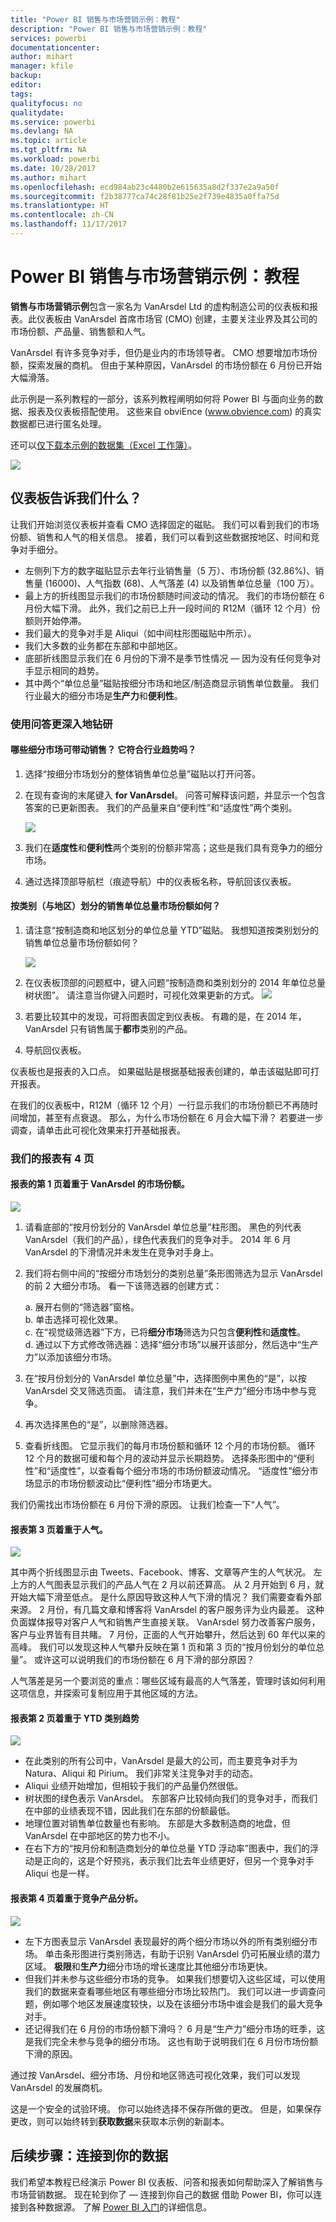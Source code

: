 ```yaml
---
title: "Power BI 销售与市场营销示例：教程"
description: "Power BI 销售与市场营销示例：教程"
services: powerbi
documentationcenter: 
author: mihart
manager: kfile
backup: 
editor: 
tags: 
qualityfocus: no
qualitydate: 
ms.service: powerbi
ms.devlang: NA
ms.topic: article
ms.tgt_pltfrm: NA
ms.workload: powerbi
ms.date: 10/28/2017
ms.author: mihart
ms.openlocfilehash: ecd984ab23c4480b2e615635a8d2f337e2a9a50f
ms.sourcegitcommit: f2b38777ca74c28f81b25e2f739e4835a0ffa75d
ms.translationtype: HT
ms.contentlocale: zh-CN
ms.lasthandoff: 11/17/2017
---
```

# <a name="sales-and-marketing-sample-for-power-bi-take-a-tour"></a>Power BI 销售与市场营销示例：教程
**销售与市场营销示例**包含一家名为 VanArsdel Ltd 的虚构制造公司的仪表板和报表。此仪表板由 VanArsdel 首席市场官 (CMO) 创建，主要关注业界及其公司的市场份额、产品量、销售额和人气。

VanArsdel 有许多竞争对手，但仍是业内的市场领导者。 CMO 想要增加市场份额，探索发展的商机。 但由于某种原因，VanArsdel 的市场份额在 6 月份已开始大幅滑落。

此示例是一系列教程的一部分，该系列教程阐明如何将 Power BI 与面向业务的数据、报表及仪表板搭配使用。 这些来自 obviEnce (www.obvience.com) 的真实数据都已进行匿名处理。

还可以[仅下载本示例的数据集（Excel 工作簿）](http://go.microsoft.com/fwlink/?LinkId=529785)。

![](media/sample-sales-and-marketing/sales1.png)

## <a name="what-is-our-dashboard-telling-us"></a>仪表板告诉我们什么？
让我们开始浏览仪表板并查看 CMO 选择固定的磁贴。 我们可以看到我们的市场份额、销售和人气的相关信息。 接着，我们可以看到这些数据按地区、时间和竞争对手细分。

* 左侧列下方的数字磁贴显示去年行业销售量（5 万）、市场份额 (32.86%)、销售量 (16000)、人气指数 (68)、人气落差 (4) 以及销售单位总量（100 万）。
* 最上方的折线图显示我们的市场份额随时间波动的情况。 我们的市场份额在 6 月份大幅下滑。 此外，我们之前已上升一段时间的 R12M（循环 12 个月）份额则开始停滞。
* 我们最大的竞争对手是 Aliqui（如中间柱形图磁贴中所示）。
* 我们大多数的业务都在东部和中部地区。
* 底部折线图显示我们在 6 月份的下滑不是季节性情况 — 因为没有任何竞争对手显示相同的趋势。
* 其中两个“单位总量”磁贴按细分市场和地区/制造商显示销售单位数量。 我们行业最大的细分市场是**生产力**和**便利性**。

### <a name="use-qa-to-dig-a-little-deeper"></a>使用问答更深入地钻研
#### <a name="which-segments-drive-our-sales-does-it-match-the-industry-trend"></a>哪些细分市场可带动销售？ 它符合行业趋势吗？
1. 选择“按细分市场划分的整体销售单位总量”磁贴以打开问答。
2. 在现有查询的末尾键入 **for VanArsdel**。 问答可解释该问题，并显示一个包含答案的已更新图表。 我们的产品量来自“便利性”和“适度性”两个类别。
   
   ![](media/sample-sales-and-marketing/sales2.png)
3. 我们在**适度性**和**便利性**两个类别的份额非常高；这些是我们具有竞争力的细分市场。
4. 通过选择顶部导航栏（痕迹导航）中的仪表板名称，导航回该仪表板。

#### <a name="what-does-total-unit-market-share-look-like-for-category-versus-region"></a>按类别（与地区）划分的销售单位总量市场份额如何？
1. 请注意“按制造商和地区划分的单位总量 YTD”磁贴。 我想知道按类别划分的销售单位总量市场份额如何？ 
   
   ![](media/sample-sales-and-marketing/sales3.png)
2. 在仪表板顶部的问题框中，键入问题“按制造商和类别划分的 2014 年单位总量树状图”。 请注意当你键入问题时，可视化效果更新的方式。
   ![](media/sample-sales-and-marketing/totalunitsbymanufacturerandcategoryfor2014asatreemap-new.png)
3. 若要比较其中的发现，可将图表固定到仪表板。 有趣的是，在 2014 年，VanArsdel 只有销售属于**都市**类别的产品。
4. 导航回仪表板。

仪表板也是报表的入口点。  如果磁贴是根据基础报表创建的，单击该磁贴即可打开报表。 

在我们的仪表板中，R12M（循环 12 个月）一行显示我们的市场份额已不再随时间增加，甚至有点衰退。 那么，为什么市场份额在 6 月会大幅下滑？ 若要进一步调查，请单击此可视化效果来打开基础报表。

### <a name="our-report-has-4-pages"></a>我们的报表有 4 页
#### <a name="page-1-of-our-report-focuses-on-vanarsdels-market-share"></a>报表的第 1 页着重于 VanArsdel 的市场份额。
![](media/sample-sales-and-marketing/sales5.png)

1. 请看底部的“按月份划分的 VanArsdel 单位总量”柱形图。 黑色的列代表 VanArsdel（我们的产品），绿色代表我们的竞争对手。 2014 年 6 月 VanArsdel 的下滑情况并未发生在竞争对手身上。
2. 我们将右侧中间的“按细分市场划分的类别总量”条形图筛选为显示 VanArsdel 的前 2 大细分市场。 看一下该筛选器的创建方式：  
   
   a.  展开右侧的“筛选器”窗格。  
   b.  单击选择可视化效果。  
   c.  在“视觉级筛选器”下方，已将**细分市场**筛选为只包含**便利性**和**适度性**。  
   d.  通过以下方式修改筛选器：选择“细分市场”以展开该部分，然后选中“生产力”以添加该细分市场。  
3. 在“按月份划分的 VanArsdel 单位总量”中，选择图例中黑色的“是”，以按 VanArsdel 交叉筛选页面。 请注意，我们并未在“生产力”细分市场中参与竞争。
4. 再次选择黑色的“是”，以删除筛选器。
5. 查看折线图。 它显示我们的每月市场份额和循环 12 个月的市场份额。 循环 12 个月的数据可缓和每个月的波动并显示长期趋势。 选择条形图中的“便利性”和“适度性”，以查看每个细分市场的市场份额波动情况。 “适度性”细分市场显示的市场份额波动比“便利性”细分市场更大。

我们仍需找出市场份额在 6 月份下滑的原因。 让我们检查一下“人气”。

#### <a name="page-3-of-our-report-focuses-on-sentiment"></a>报表第 3 页着重于人气。
![](media/sample-sales-and-marketing/sales6.png)

其中两个折线图显示由 Tweets、Facebook、博客、文章等产生的人气状况。 左上方的人气图表显示我们的产品人气在 2 月以前还算高。 从 2 月开始到 6 月，就开始大幅下滑至低点。 是什么原因导致这种人气下滑的情况？ 我们需要查看外部来源。 2 月份，有几篇文章和博客将 VanArsdel 的客户服务评为业内最差。 这种负面媒体报导对客户人气和销售产生直接关联。 VanArsdel 努力改善客户服务，客户与业界皆有目共睹。 7 月份，正面的人气开始攀升，然后达到 60 年代以来的高峰。 我们可以发现这种人气攀升反映在第 1 页和第 3 页的“按月份划分的单位总量”。 或许这可以说明我们的市场份额在 6 月下滑的部分原因？

人气落差是另一个要浏览的重点：哪些区域有最高的人气落差，管理时该如何利用这项信息，并探索可复制应用于其他区域的方法。

#### <a name="page-2-of-our-report-focuses-on-ytd-category-trend"></a>报表第 2 页着重于 YTD 类别趋势
![](media/sample-sales-and-marketing/reportpage2.png)

* 在此类别的所有公司中，VanArsdel 是最大的公司，而主要竞争对手为 Natura、Aliqui 和 Pirium。 我们非常关注竞争对手的动态。
* Aliqui 业绩开始增加，但相较于我们的产品量仍然很低。
* 树状图的绿色表示 VanArsdel。 东部客户比较倾向我们的竞争对手，而我们在中部的业绩表现不错，因此我们在东部的份额最低。
* 地理位置对销售单位数量也有影响。 东部是大多数制造商的地盘，但 VanArsdel 在中部地区的势力也不小。
* 在右下方的“按月份和制造商划分的单位总量 YTD 浮动率”图表中，我们的浮动是正向的，这是个好预兆，表示我们比去年业绩更好，但另一个竞争对手 Aliqui 也是一样。

#### <a name="page-4-of-our-report-focuses-on-competitive-product-analysis"></a>报表第 4 页着重于竞争产品分析。
![](media/sample-sales-and-marketing/sales8.png)

* 左下方图表显示 VanArsdel 表现最好的两个细分市场以外的所有类别细分市场。 单击条形图进行类别筛选，有助于识别 VanArsdel 仍可拓展业绩的潜力区域。 **极限**和**生产力**细分市场的增长速度比其他细分市场更快。
* 但我们并未参与这些细分市场的竞争。 如果我们想要切入这些区域，可以使用我们的数据来查看哪些地区有哪些细分市场比较热门。 我们可以进一步调查问题，例如哪个地区发展速度较快，以及在该细分市场中谁会是我们的最大竞争对手。
* 还记得我们在 6 月份的市场份额下滑吗？ 6 月是“生产力”细分市场的旺季，这是我们完全未参与竞争的细分市场。 这也有助于说明我们在 6 月份市场份额下滑的原因。

通过按 VanArsdel、细分市场、月份和地区筛选可视化效果，我们可以发现 VanArsdel 的发展商机。

这是一个安全的试验环境。 你可以始终选择不保存所做的更改。 但是，如果保存更改，则可以始终转到**获取数据**来获取本示例的新副本。

## <a name="next-steps-connect-to-your-data"></a>后续步骤：连接到你的数据
我们希望本教程已经演示 Power BI 仪表板、问答和报表如何帮助深入了解销售与市场营销数据。 现在轮到你了 — 连接到你自己的数据 借助 Power BI，你可以连接到各种数据源。 了解 [Power BI 入门](service-get-started.md)的详细信息。  


